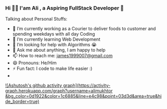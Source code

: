 ### Hi 👋🏽 I'am Ali , a Aspiring FullStack Developer 🚀


Talking about Personal Stuffs:

- 🔭 I’m currently working as a Courier to deliver foods to customer and spending weekdays with all day Coding
- 🌱 I’m currently learning Web Development
- 🤔 I’m looking for help with Algorithms 😭
- 💬 Ask me about anything, I am happy to help
- 📫 How to reach me: james1999007@gmail.com
- 😄 Pronouns: He/Him
- ⚡ Fun fact: I code to make life easier :)
- 
[![Ashutosh's github activity graph](https://activity-graph.herokuapp.com/graph?username=alimukhtor &bg_color=0d1922&color=1c6885&line=e4c98&point=03d3d&area=true&hide_border=true)](https://github.com/ashutosh00710/github-readme-activity-graph)
